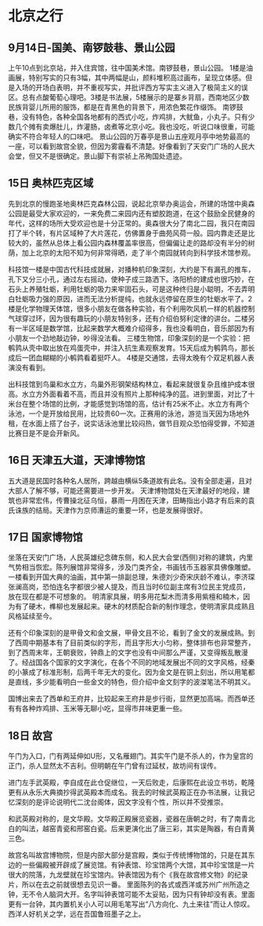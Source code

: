 # 北京之行

9月14日-国美、南锣鼓巷、景山公园
----
上午10点到北京站，并入住宾馆，往中国美术馆。南锣鼓巷，景山公园。
1楼是油画展，特别写实的只有3幅，其中两幅是山，颜料堆积高过画布，呈现立体感。但是入场的开场白表明，并不重视写实，并批评西方写实主义进入了极简主义的误区。总有点酸葡萄心理吧。3楼是书法展，5楼展示的是寨乡背扇，西南地区少数民族背婴儿所用的服饰，都是在青黑色的背景下，用浓色繁花作缀饰。
南锣鼓巷，没有特色，各种全国各地都有的西式小吃，炸鸡排，大鱿鱼，小丸子。只有少数几个摊有卖爆肚儿，炸灌肠，卤煮等北京小吃。我也没吃，听说口味很重，可能确实不符合年轻人的口味吧。
景山公园的万春亭是景山五座观月亭中地势最高的一座，可以看到故宫全貌，但因为雾霾看不清楚。好像看到了天安门广场的人民大会堂，但又不是很确定。景山脚下有崇祯上吊殉国处遗迹。

15日 奥林匹克区域
----
先到北京的慢跑圣地奥林匹克森林公园，说起北京举办奥运会，所建的场馆中奥森公园是最受大家欢迎的，一来免费二来园内还有塑胶跑道，在这个鼓励全民健身的年代，这样的场所大受欢迎也是十分正常的。奥森很大分了南北二园，我只在南园打了半个转，有片区域种了大片莲花，仿佛置身于曲苑风荷一般。园内靠走还是比较大的，虽然从总体上看公园内森林覆盖率很高，但偏偏让走的路却没有半分的树荫，加上北京的太阳不知为何非常得晒，走了半个南园就转向到科学技术馆参观。

科技馆一楼是中国古代科技成就展，对播种机印象深刻，大约是下有漏孔的推车，孔下又分三小孔，通过左右摇动，使种子成三路洒下。洛阳桥的建成也很巧妙，在石头上养殖牡蛎，利用牡蛎的吸力来牢固石头，可是这种终归是小聪明，不去弄明白牡蛎吸力强的原因，进而无法分析提纯，也就永远停留在原生的牡蛎水平了。2楼是化学物理天体馆，很多小朋友在做各种实验，有个利用吹风机一样的机器控制气球穿过环，因为很有趣玩的小朋友特别多，还有介绍伯努利定律的讲台。二楼另有一半区域是数学馆，比起来数学大概难介绍得多，我也没看明白，音乐部因为有小朋友一个劲地敲边钟，吵得没法看。
三楼生物馆，印象深刻的是一个实验：把鹌鹑从壳中取出放在鸡蛋壳中，并注入抗生素观察发育。15天后成为鹌鹑鸟，那长成后一团血糊糊的小鹌鹑看着挺吓人。
4楼是交通馆，去得太晚有个双足机器人表演没有看到。

出科技馆到鸟巢和水立方，鸟巢外形钢架结构林立，看起来就很复杂且维护成本很高。水立方外面看着不高，而且并没有照片上那种纯净的蓝。进到里面，对比了十米台在整个场馆的比例，才能感觉到场馆的高，估计有25米不止。水立方有两个泳池，一个是开放给民用，比较贵60一次。正赛用的泳池，游览当天因为场地外租，在水面上搭了台子，说实话泳池里比较闷热，做节目观众恐怕得受罪，不知道比赛日是不是会开新风。

16日 天津五大道，天津博物馆
----
五大道是民国时各种名人居所，跨越由横纵5条道故有此名。没有全部走遍，且对大部人了解不够，可能还需要进一步开发。
天津博物馆处在天津最好的地段，建筑也非常宏伟，传曹操北征乌恒，暴雨一月困在天津，田畴指出小路才有后来的袁氏诛族的结局。天津作为京师漕运的重要一环，也是发展得很好。

17日 国家博物馆
----
坐落在天安门广场，人民英雄纪念碑东侧，和人民大会堂(西侧)对称的建筑，内里气势相当恢宏。陈列展馆非常得多，涉及门类齐全，书画钱币玉器家具佛像雕塑。
一楼看到开国大典的油画，其中第一排副总理，朱德刘少奇宋庆龄不难认，李济琛张澜高岗，恐怕连名字都很少被人提及，而且当时6位副主席有3位民主党成员，放在现在都是不可想象的。
明清家具展，明多用花梨木而清多用紫檀和楠木，因为有了硬木，榫柳也发展起来。硬木的材质配合新的制作理念，使明清家具成熟且风格延续至今。

还有个印象深刻的是甲骨文和金文展，甲骨文且不论，看到了金文的发展成熟。到了西周中期基本有了目前类似的字形，而且字形大小匀称，整体排布也非常整齐，到了西周末年，王朝衰败，钟鼎上的文字也没有中间那么严谨，又变得叛乱散漫了。经战国各个国家的文字演化，在各个不同的地域发展出不同的文字风格，经秦的小篆成了标准形制，后两千年无大的变化。因为金文是在铜上刻出，所以用笔都是直线，多少能看明白一些金文的特色，但介绍中金文刻字的波滐笔法不明其义。

国博出来去了西单和王府井，比较起来王府井是步行街，显然更加高端。而西单还有有各种炸鸡排、玉米等无聊小吃，显得市井味更重一些。

18日 故宫
----
午门为入口，门有两延伸如U形，又名雁翅门。其实午门是不杀人的，作为皇宫的正门，杀人显然太不吉利。但明朝在午门曾有过延杖，故坊间有误传。

进门左手武英殿，李自成在此仓促继位，一天后败走，后康熙在此设立书坊，乾隆更有从永乐大典摘抄得武英殿本而成名。我去的时候武英殿正在办书法展，让我记忆深刻的是评论说明代二沈台阁体，因文字没有个性，所以并不受推崇。

和武英殿对称的，是文华殿。文华殿正殿展览瓷器，瓷器在唐朝之时，有了南青北白的叫法，越窑青瓷和邢窑白瓷。后来更演化出了唐三彩，其实是陶器，有白青黄三色。

故宫名叫故宫博物院，但是内部大部分是宫殿，类似于传统博物馆的，只是在其东边的一些偏殿被开辟成了展览馆。有钟表馆、珍宝馆两个大馆，其中珍宝馆是一片很大的院落，九龙壁就在珍宝馆内。钟表馆因为有个《我在故宫修文物》的纪录片，所以在去之前就很想去见识一番。
里面陈列的各式或西洋或苏州广州所造之钟，无不令人脑洞大开。名字叫钟表馆可能不太妥贴，因为只有钟却没有表。里面更有一台钟，其内置机关小人可以用毛笔写出“八方向化、九土来往”而让人惊叹。西洋人好机关之学，远在吾国鲁班墨子之上。